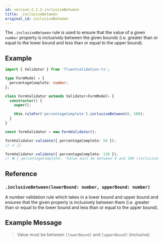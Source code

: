 ```yaml
---
id: version-2.1.2-inclusiveBetween
title: .inclusiveBetween
original_id: inclusiveBetween
---
```


The `.inclusiveBetween` rule is used to ensure that the value of a given `number` property is inclusively between the given bounds (i.e. greater than or equal to the lower bound and less than or equal to the upper bound).

## Example

```typescript
import { Validator } from 'fluentvalidation-ts';

type FormModel = {
  percentageComplete: number;
};

class FormValidator extends Validator<FormModel> {
  constructor() {
    super();

    this.ruleFor('percentageComplete').inclusiveBetween(0, 100);
  }
}

const formValidator = new FormValidator();

formValidator.validate({ percentageComplete: 50 });
// ✔ {}

formValidator.validate({ percentageComplete: 110 });
// ❌ { percentageComplete: 'Value must be between 0 and 100 (inclusive)' }
```

## Reference

### `.inclusiveBetween(lowerBound: number, upperBound: number)`

A number validation rule which takes in a lower bound and upper bound and ensures that the given property is inclusively between them (i.e. greater than or equal to the lower bound and less than or equal to the upper bound).

## Example Message

> Value must be between `[lowerBound]` and `[upperBound]` (inclusive)
